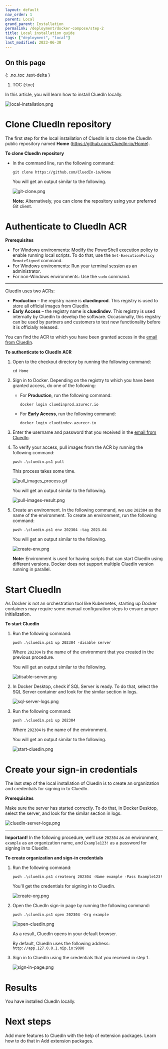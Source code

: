 ```yaml
---
layout: default
nav_order: 1
parent: Local
grand_parent: Installation
permalink: /deployment/docker-compose/step-2
title: Local installation guide
tags: ["deployment", "local"]
last_modified: 2023-06-30
---
```

## On this page
{: .no_toc .text-delta }
1. TOC
{:toc}

In this article, you will learn how to install CluedIn locally.

![local-installation.png](../../assets/images/local-install/local-installation.png)

# Clone CluedIn repository

The first step for the local installation of CluedIn is to clone the CluedIn public repository named **Home** (https://github.com/CluedIn-io/Home).

**To clone CluedIn repository**

- In the command line, run the following command:

    `git clone https://github.com/CluedIn-io/Home`

    You will get an output similar to the following.

    ![git-clone.png](../../assets/images/local-install/git-clone.png)

    **Note:** Alternatively, you can clone the repository using your preferred Git client.

# Authenticate to CluedIn ACR

**Prerequisites**

- For Windows environments: Modify the PowerShell execution policy to enable running local scripts. To do that, use the `Set-ExecutionPolicy RemoteSigned` command.
- For Windows environments: Run your terminal session as an administrator.
- For non-Windows environments: Use the `sudo` command.

<hr>

CluedIn uses two ACRs:

- **Production** – the registry name is **cluedinprod**. This registry is used to store all official images from CluedIn.
- **Early Access** – the registry name is **cluedindev**. This registry is used internally by CluedIn to develop the software. Occasionally, this registry can be used by partners and customers to test new functionality before it is officially released.

You can find the ACR to which you have been granted access in the <a href="/deployment/docker-compose/step-1#get-access-to-CluedIn-container-registry">email from CluedIn</a>.

**To authenticate to CluedIn ACR**

1. Open to the checkout directory by running the following command:

    `cd Home`

1. Sign in to Docker. Depending on the registry to which you have been granted access, do one of the following:

    - For **Production**, run the following command:

        `docker login cluedinprod.azurecr.io`

    - For **Early Access**, run the following command:

        `docker login cluedindev.azurecr.io`

1. Enter the username and password that you received in the <a href="/deployment/docker-compose/step-1#get-access-to-CluedIn-container-registry">email from CluedIn</a>.

1. To verify your access, pull images from the ACR by running the following command:

    `pwsh .\cluedin.ps1 pull`

    This process takes some time.

    ![pull_images_process.gif](../../assets/images/local-install/pull_images_process.gif)

    You will get an output similar to the following.

    ![pull-images-result.png](../../assets/images/local-install/pull-images-result.png)

1. Create an environment. In the following command, we use `202304` as the name of the environment. To create an environment, run the following command:

    `pwsh .\cluedin.ps1 env 202304 -tag 2023.04`

    You will get an output similar to the following.

    ![create-env.png](../../assets/images/local-install/create-env.png)

    **Note:** Environment is used for having scripts that can start CluedIn using different versions. Docker does not support multiple CluedIn version running in parallel.

# Start CluedIn

As Docker is not an orchestration tool like Kubernetes, starting up Docker containers may require some manual configuration steps to ensure proper initialization.

**To start CluedIn**

1. Run the following command:

    `pwsh .\cluedin.ps1 up 202304 -disable server`

    Where `202304` is the name of the environment that you created in the previous procedure.

    You will get an output similar to the following.

    ![disable-server.png](../../assets/images/local-install/disable-server.png)

1. In Docker Desktop, check if SQL Server is ready. To do that, select the SQL Server container and look for the similar section in logs.

    ![sql-server-logs.png](../../assets/images/local-install/sql-server-logs.png)

1. Run the following command:

   `pwsh .\cluedin.ps1 up 202304`

    Where `202304` is the name of the environment.

    You will get an output similar to the following.

    ![start-cluedin.png](../../assets/images/local-install/start-cluedin.png)

# Create your sign-in credentials

The last step of the local installation of CluedIn is to create an organization and credentials for signing in to CluedIn.

**Prerequisites**

Make sure the server has started correctly. To do that, in Docker Desktop, select the server, and look for the similar section in logs.

![cluedin-server-logs.png](../../assets/images/local-install/cluedin-server-logs.png)

<hr>

**Important!** In the following procedure, we’ll use `202304` as an environment, `example` as an organization name, and `Example123!` as a password for signing in to CluedIn.

**To create organization and sign-in credentials**

1. Run the following command:

    `pwsh .\cluedin.ps1 createorg 202304 -Name example -Pass Example123!`

    You'll get the credentials for signing in to CluedIn.

    ![create-org.png](../../assets/images/local-install/create-org.png)

1. Open the CluedIn sign-in page by running the following command:

    `pwsh .\cluedin.ps1 open 202304 -Org example`

    ![open-cluedin.png](../../assets/images/local-install/open-cluedin.png)

    As a result, CluedIn opens in your default browser.   

    By default, CluedIn uses the following address: `http://app.127.0.0.1.nip.io:9080`

1. Sign in to CluedIn using the credentials that you received in step 1.

    ![sign-in-page.png](../../assets/images/local-install/sign-in-page.png)

# Results

You have installed CluedIn locally.

# Next steps

Add more features to CluedIn with the help of extension packages. Learn how to do that in Add extension packages.